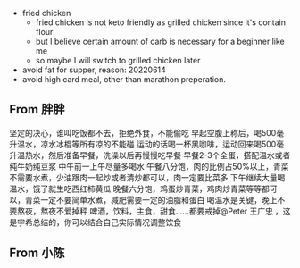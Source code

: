 - fried chicken
  - fried chicken is not keto friendly as grilled chicken since it's contain flour
  - but I believe certain amount of carb is necessary for a beginner like me
  - so maybe I will switch to grilled chicken later
- avoid fat for supper, reason: 20220614
- avoid high card meal, other than marathon preperation.
## From 胖胖
坚定的决心，谁叫吃饭都不去，拒绝外食，不能偷吃
早起空腹上称后，喝500毫升温水，凉水冰棍等所有凉的不能碰
运动的话喝一杯黑咖啡，运动回来喝500毫升温热水，然后准备早餐，洗澡以后再慢慢吃早餐
早餐2-3个全蛋，搭配温水或者纯牛奶纯豆浆
中午前一上午尽量多喝水
午餐八分饱，肉的比例占50%以上，青菜不需要水煮，少油跟肉一起炒或者清炒都可以，肉一定要比菜多
下午继续大量喝温水，饿了就生吃西红柿黄瓜
晚餐六分饱，鸡蛋炒青菜，鸡肉炒青菜等等都可以，青菜一定不要简单水煮，减肥需要一定的油脂和蛋白
喝温水是关键，晚上不要熬夜，熬夜不爱掉秤
啤酒，饮料，主食，甜食……都要戒掉@Peter 王广忠 ，这是宇希总结的，你可以结合自己实际情况调整饮食

## From 小陈

